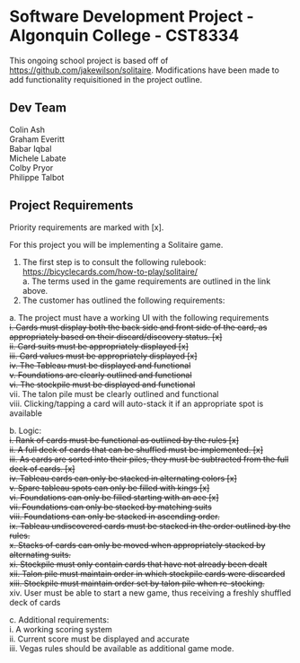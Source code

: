 # Software Development Project - Algonquin College - CST8334

This ongoing school project is based off of https://github.com/jakewilson/solitaire. Modifications have been made to add functionality requisitioned in the project outline.

## Dev Team

Colin Ash  
Graham Everitt  
Babar Iqbal  
Michele Labate  
Colby Pryor  
Philippe Talbot  


## Project Requirements

Priority requirements are marked with [x].  
  
For this project you will be implementing a Solitaire game.  
1.	The first step is to consult the following rulebook: https://bicyclecards.com/how-to-play/solitaire/  
  a.	The terms used in the game requirements are outlined in the link above.  
2.	The customer has outlined the following requirements:  
 
  a.	The project must have a working UI with the following requirements  
    ~~i.	Cards must display both the back side and front side of the card, as appropriately based on their discard/discovery status. [x]~~  
    ~~ii.	Card suits must be appropriately displayed [x]~~  
    ~~iii.	Card values must be appropriately displayed [x]~~  
    ~~iv.	The Tableau must be displayed and functional~~  
    ~~v.	Foundations are clearly outlined and functional~~  
    ~~vi.	The stockpile must be displayed and functional~~  
    vii.	The talon pile must be clearly outlined and functional  
    viii.	Clicking/tapping a card will auto-stack it if an appropriate spot is available  
    
  b.	Logic:  
    ~~i.	Rank of cards must be functional as outlined by the rules [x]~~  
    ~~ii.	A full deck of cards that can be shuffled must be implemented. [x]~~  
    ~~iii.	As cards are sorted into their piles, they must be subtracted from the full deck of cards. [x]~~  
    ~~iv.	Tableau cards can only be stacked in alternating colors [x]~~  
    ~~v.	Spare tableau spots can only be filled with kings [x]~~  
    ~~vi.	Foundations can only be filled starting with an ace [x]~~  
    ~~vii.	Foundations can only be stacked by matching suits~~  
    ~~viii.	Foundations can only be stacked in ascending order.~~  
    ~~ix.	Tableau undiscovered cards must be stacked in the order outlined by the rules.~~  
    ~~x.	Stacks of cards can only be moved when appropriately stacked by alternating suits.~~  
    ~~xi.	Stockpile must only contain cards that have not already been dealt~~  
    ~~xii.	Talon pile must maintain order in which stockpile cards were discarded~~  
    ~~xiii.	Stockpile must maintain order set by talon pile when re-stocking.~~  
    xiv.	User must be able to start a new game, thus receiving a freshly shuffled deck of cards  
      
  c.	Additional requirements:  
    i.	A working scoring system  
    ii.	Current score must be displayed and accurate  
    iii.	Vegas rules should be available as additional game mode.  

